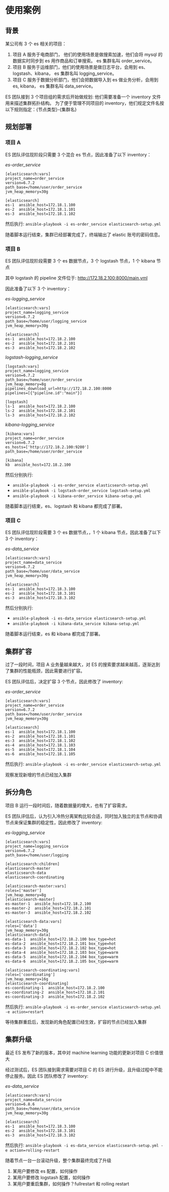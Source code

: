 # 使用案例

## 背景
某公司有 3 个 es 相关的项目：
1. 项目 A 服务于电商部门， 他们的使用场景是做搜索加速，他们会将 mysql 的数据实时同步到 es 用作商品和订单搜索。 es 集群名叫 order_service。
2. 项目 B 服务于运维部门，他们的使用场景是做日志平台，会用到 es、logstash、kibana， es 集群名叫 logging_service。
3. 项目 C 服务于数据分析部门，他们会把数据导入到 es 做业务分析，会用到 es, kibana， es 集群名叫 data_service。

ES 团队接到 3 个项目组的需求后开始做规划: 他们需要准备一个 inventory 文件用来描述集群拓扑结构。
为了便于管理不同项目的 inventory，他们规定文件名按以下规则指定：{节点类型}-{集群名}

## 规划部署
### 项目 A
ES 团队评估现阶段只需要 3 个混合 es 节点，因此准备了以下 inventory：

*es-order_service*

```
[elasticsearch:vars]
project_name=order_service
version=6.7.2
path_base=/home/user/order_service
jvm_heap_memory=30g

[elasticsearch]
es-1  ansible_host=172.18.1.100
es-2  ansible_host=172.18.1.101
es-3  ansible_host=172.18.1.102
```
然后执行:
`ansible-playbook -i es-order_service elasticsearch-setup.yml`

随着脚本运行结束，集群已经部署完成了，终端输出了 elastic 账号的密码信息。

### 项目 B
ES 团队评估现阶段需要 3 个 es 数据节点，3 个 logstash 节点，1 个 kibana 节点

其中 logstash 的 pipeline 文件位于: http://172.18.2.100:8000/main.yml

因此准备了以下 3 个 inventory：

*es-logging_service*

```
[elasticsearch:vars]
project_name=logging_service
version=6.7.2
path_base=/home/user/logging_service
jvm_heap_memory=30g

[elasticsearch]
es-1  ansible_host=172.18.2.100
es-2  ansible_host=172.18.2.101
es-3  ansible_host=172.18.2.102
```

*logstash-logging_service*
```
[logstash:vars]
project_name=logging_service
version=6.7.2
path_base=/home/user/order_service
jvm_heap_memory=8g
pipelines_download_url=http://172.18.2.100:8000
pipelines=[{"pipeline.id":"main"}]

[logstash]
ls-1  ansible_host=172.18.2.100
ls-2  ansible_host=172.18.2.101
ls-3  ansible_host=172.18.2.102
```

*kibana-logging_service*
```
[kibana:vars]
project_name=order_service
version=6.7.2
es_hosts=['http://172.18.2.100:9200']
path_base=/home/user/order_service

[kibana]
kb  ansible_host=172.18.2.100
```

然后分别执行:
- `ansible-playbook -i es-order_service elasticsearch-setup.yml`
- `ansible-playbook -i logstash-order_service logstash-setup.yml`
- `ansible-playbook -i kibana-order_service kibana-setup.yml`

随着脚本运行结束，es、logstash 和 kibana 都完成了部署。

### 项目 C
ES 团队评估现阶段需要 3 个 es 数据节点，，1 个 kibana 节点，因此准备了以下 3 个 inventory：

*es-data_service*

```
[elasticsearch:vars]
project_name=data_service
version=6.7.2
path_base=/home/user/data_service
jvm_heap_memory=30g

[elasticsearch]
es-1  ansible_host=172.18.3.100
es-2  ansible_host=172.18.3.101
es-3  ansible_host=172.18.3.102
```

然后分别执行:
- `ansible-playbook -i es-data_service elasticsearch-setup.yml`
- `ansible-playbook -i kibana-data_service kibana-setup.yml`

随着脚本运行结束，es 和 kibana 都完成了部署。

## 集群扩容
过了一段时间，项目 A 业务量越来越大，对 ES 的搜索要求越来越高，逐渐达到了集群的性能瓶颈，因此需要进行扩容。

ES 团队评估后，决定扩容 3 个节点，因此修改了 inventory:

*es-order_service*

```
[elasticsearch:vars]
project_name=order_service
version=6.7.2
path_base=/home/user/order_service
jvm_heap_memory=30g

[elasticsearch]
es-1  ansible_host=172.18.1.100
es-2  ansible_host=172.18.1.101
es-3  ansible_host=172.18.1.102
es-4  ansible_host=172.18.1.103
es-5  ansible_host=172.18.1.104
es-6  ansible_host=172.18.1.105
```

然后执行:
`ansible-playbook -i es-order_service elasticsearch-setup.yml`

观察发现新增的节点已经加入集群

## 拆分角色

项目 B 运行一段时间后，随着数据量的增大，也有了扩容需求。

ES 团队评估后，认为引入冷热分离架构比较合适，同时加入独立的主节点和协调节点来保证集群的稳定性，因此修改了 inventory:

*es-logging_service*

```
[elasticsearch:vars]
project_name=logging_service
version=6.7.2
path_base=/home/user/logging

[elasticsearch:children]
elasticsearch-master
elasticsearch-data
elasticsearch-coordinating

[elasticsearch-master:vars]
roles=['master']
jvm_heap_memory=8g
[elasticsearch-master]
es-master-1  ansible_host=172.18.2.100 
es-master-2  ansible_host=172.18.2.101
es-master-3  ansible_host=172.18.2.102

[elasticsearch-data:vars]
roles=['data']
jvm_heap_memory=30g
[elasticsearch-data]
es-data-1  ansible_host=172.18.2.100 box_type=hot
es-data-2  ansible_host=172.18.2.101 box_type=hot
es-data-3  ansible_host=172.18.2.102 box_type=hot
es-data-4  ansible_host=172.18.2.103 box_type=warm
es-data-5  ansible_host=172.18.2.104 box_type=warm
es-data-6  ansible_host=172.18.2.105 box_type=warm

[elasticsearch-coordinating:vars]
roles=['coordinating']
jvm_heap_memory=16g
[elasticsearch-coordinating]
es-coordinating-1  ansible_host=172.18.2.100 
es-coordinating-2  ansible_host=172.18.2.101
es-coordinating-3  ansible_host=172.18.2.102
```
然后执行:
`ansible-playbook -i es-order_service elasticsearch-setup.yml -e action=restart`

等待集群重启后，发现新的角色配置已经生效，扩容的节点已经加入集群

## 集群升级

最近 ES 发布了新的版本，其中对 machine learning 功能的更新对项目 C 价值很大

经过测试后，ES 团队接到需求需要对项目 C 的 ES 进行升级，且升级过程中不能停止服务。因此 ES 团队修改了 inventory:

*es-data_service*

```
[elasticsearch:vars]
project_name=data_service
version=6.8.6
path_base=/home/user/data_service
jvm_heap_memory=30g

[elasticsearch]
es-1  ansible_host=172.18.3.100
es-2  ansible_host=172.18.3.101
es-3  ansible_host=172.18.3.102
```
然后执行:
`ansible-playbook -i es-data_service elasticsearch-setup.yml -e action=rolling-restart`

随着节点一台一台滚动升级，整个集群最终完成了升级

1. 某用户要修改 es 配置，如何操作
2. 某用户要修改 logstash 配置，如何操作
3. 某用户要重启集群，如何操作？fullrestart 和 rolling restart
